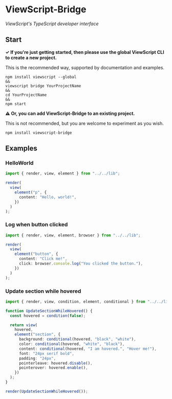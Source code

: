 # ViewScript-Bridge

_ViewScript's TypeScript developer interface_

## Start

**✓ If you're just getting started, then please use the global ViewScript CLI to create a new project.**

This is the recommended way, supported by documentation and examples.

```
npm install viewscript --global
&&
viewscript bridge YourProjectName
&&
cd YourProjectName
&&
npm start
```

**⚠️ Or, you can add ViewScript-Bridge to an existing project.**

This is not recommended, but you are welcome to experiment as you wish.

```
npm install viewscript-bridge
```

## Examples

### HelloWorld

```ts
import { render, view, element } from "../../lib";

render(
  view(
    element("p", {
      content: "Hello, world!",
    })
  )
);
```

### Log when button clicked

```ts
import { render, view, element, browser } from "../../lib";

render(
  view(
    element("button", {
      content: "Click me!",
      click: browser.console.log("You clicked the button."),
    })
  )
);
```

### Update section while hovered

```ts
import { render, view, condition, element, conditional } from "../../lib";

function UpdateSectionWhileHovered() {
  const hovered = condition(false);

  return view(
    hovered,
    element("section", {
      background: conditional(hovered, "black", "white"),
      color: conditional(hovered, "white", "black"),
      content: conditional(hovered, "I am hovered.", "Hover me!"),
      font: "24px serif bold",
      padding: "24px",
      pointerleave: hovered.disable(),
      pointerover: hovered.enable(),
    })
  );
}

render(UpdateSectionWhileHovered());
```
